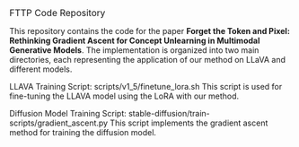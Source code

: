 <span style="font-size: 16px;">FTTP Code Repository</span>

This repository contains the code for the paper **Forget the Token and Pixel: Rethinking Gradient Ascent for Concept Unlearning in Multimodal Generative Models**. The implementation is organized into two main directories, each representing the application of our method on LLaVA and different models.

LLAVA
Training Script: scripts/v1_5/finetune_lora.sh
This script is used for fine-tuning the LLAVA model using the LoRA with our method.

Diffusion Model
Training Script: stable-diffusion/train-scripts/gradient_ascent.py
This script implements the gradient ascent method for training the diffusion model.


